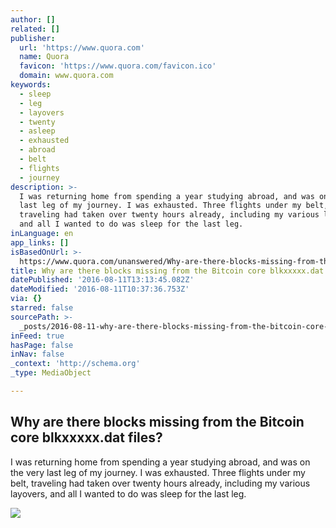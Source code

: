 ```yaml
---
author: []
related: []
publisher:
  url: 'https://www.quora.com'
  name: Quora
  favicon: 'https://www.quora.com/favicon.ico'
  domain: www.quora.com
keywords:
  - sleep
  - leg
  - layovers
  - twenty
  - asleep
  - exhausted
  - abroad
  - belt
  - flights
  - journey
description: >-
  I was returning home from spending a year studying abroad, and was on the very
  last leg of my journey. I was exhausted. Three flights under my belt,
  traveling had taken over twenty hours already, including my various layovers,
  and all I wanted to do was sleep for the last leg.
inLanguage: en
app_links: []
isBasedOnUrl: >-
  https://www.quora.com/unanswered/Why-are-there-blocks-missing-from-the-Bitcoin-core-blkxxxxx-dat-files
title: Why are there blocks missing from the Bitcoin core blkxxxxx.dat files?
datePublished: '2016-08-11T13:13:45.082Z'
dateModified: '2016-08-11T10:37:36.753Z'
via: {}
starred: false
sourcePath: >-
  _posts/2016-08-11-why-are-there-blocks-missing-from-the-bitcoin-core-blkxxxxx.md
inFeed: true
hasPage: false
inNav: false
_context: 'http://schema.org'
_type: MediaObject

---
```

<article style=""><h1>Why are there blocks missing from the Bitcoin core blkxxxxx.dat files?</h1><p>I was returning home from spending a year studying abroad, and was on the very last leg of my journey. I was exhausted. Three flights under my belt, traveling had taken over twenty hours already, including my various layovers, and all I wanted to do was sleep for the last leg.</p><img src="https://qsf.ec.quoracdn.net/-images.new_grid.fb_share_default.png2801ad8885530345.png" /></article>